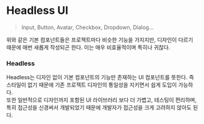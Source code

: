 # Headless UI

> Input, Button, Avatar, Checkbox, Dropdown, Dialog...

위와 같은 기본 컴포넌트들은 프로젝트마다 비슷한 기능을 가지지만, 디자인이 다르기 때문에 매번 새롭게 작성되곤 한다. 이는 매우 비효율적이며 특히나 귀찮다.

### Headless

Headless는 디자인 없이 기본 컴포넌트의 기능만 존재하는 UI 컴포넌트를 뜻한다. 즉 스타일이 없기 때문에 기존 프로젝트 디자인의 통일성을 지키면서 쉽게 도입이 가능하다.  
또한 일반적으로 디자인까지 포함된 UI 라이브러리 보다 더 가볍고, 테스팅이 편리하며, 특히 접근성을 신경써서 개발되었기 때문에 개발자가 접근성을 크게 고려하지 않아도 된다.

